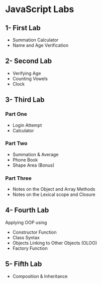 # JavaScript Labs

## 1- First Lab

- Summation Calculator
- Name and Age Verification

## 2- Second Lab

- Verifying Age
- Counting Vowels
- Clock

## 3- Third Lab

### Part One

- Login Attempt
- Calculator

### Part Two

- Summation & Average
- Phone Book
- Shape Area (Bonus)

### Part Three

- Notes on the Object and Array Methods
- Notes on the Lexical scope and Closure

## 4- Fourth Lab

Applying OOP using

- Constructor Function
- Class Syntax
- Objects Linking to Other Objects (OLOO)
- Factory Function

## 5- Fifth Lab

- Composition & Inheritance
